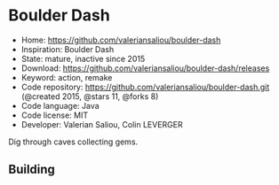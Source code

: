# Boulder Dash

- Home: https://github.com/valeriansaliou/boulder-dash
- Inspiration: Boulder Dash
- State: mature, inactive since 2015
- Download: https://github.com/valeriansaliou/boulder-dash/releases
- Keyword: action, remake
- Code repository: https://github.com/valeriansaliou/boulder-dash.git (@created 2015, @stars 11, @forks 8)
- Code language: Java
- Code license: MIT
- Developer: Valerian Saliou, Colin LEVERGER

Dig through caves collecting gems.

## Building


